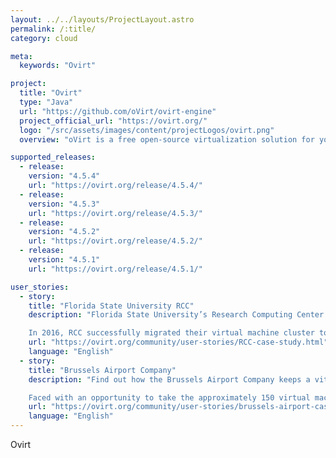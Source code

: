 ```yaml
---
layout: ../../layouts/ProjectLayout.astro
permalink: /:title/
category: cloud

meta:
  keywords: "Ovirt"

project:
  title: "Ovirt"
  type: "Java"
  url: "https://github.com/oVirt/ovirt-engine"
  project_official_url: "https://ovirt.org/"
  logo: "/src/assets/images/content/projectLogos/ovirt.png"
  overview: "oVirt is a free open-source virtualization solution for your entire enterprise."

supported_releases:
  - release:
    version: "4.5.4"
    url: "https://ovirt.org/release/4.5.4/"
  - release:
    version: "4.5.3"
    url: "https://ovirt.org/release/4.5.3/"
  - release:
    version: "4.5.2"
    url: "https://ovirt.org/release/4.5.2/"
  - release:
    version: "4.5.1"
    url: "https://ovirt.org/release/4.5.1/"

user_stories:
  - story:
    title: "Florida State University RCC"
    description: "Florida State University’s Research Computing Center (RCC) provides the university’s academic community with access to a virtual machine cluster. It is used for basic data services, collaborative applications, firewall installation, and other self-managed services.

    In 2016, RCC successfully migrated their virtual machine cluster to oVirt. The oVirt-powered cluster is currently serving 60 users across 20 academic departments."
    url: "https://ovirt.org/community/user-stories/RCC-case-study.html"
    language: "English"
  - story:
    title: "Brussels Airport Company"
    description: "Find out how the Brussels Airport Company keeps a vital transportation and cargo center moving by managing their virtual machines with oVirt.

    Faced with an opportunity to take the approximately 150 virtual machines housed on 30 Solaris machines and manage them with another virtual datacenter management tool, the Brussels Airport IT team went with oVirt running atop CentOS."
    url: "https://ovirt.org/community/user-stories/brussels-airport-case-study.html"
    language: "English"
---
```


<p>Ovirt</p>
